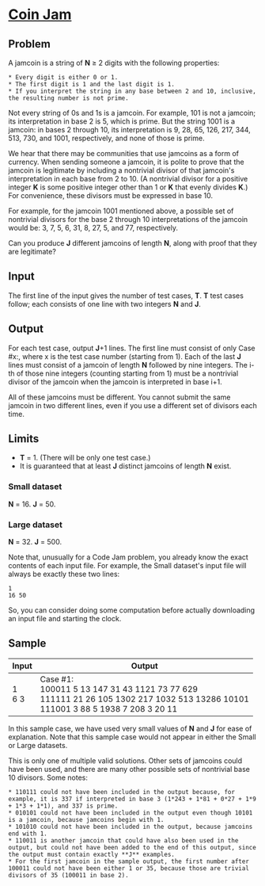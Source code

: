 # [Coin Jam](https://code.google.com/codejam/contest/6254486/dashboard#s=p2)

## Problem

A jamcoin is a string of **N** ≥ 2 digits with the following properties:

    * Every digit is either 0 or 1.
    * The first digit is 1 and the last digit is 1.
    * If you interpret the string in any base between 2 and 10, inclusive, the resulting number is not prime.

Not every string of 0s and 1s is a jamcoin. For example, 101 is not a jamcoin; its interpretation in base 2 is 5, which is prime. But the string 1001 is a jamcoin: in bases 2 through 10, its interpretation is 9, 28, 65, 126, 217, 344, 513, 730, and 1001, respectively, and none of those is prime.

We hear that there may be communities that use jamcoins as a form of currency. When sending someone a jamcoin, it is polite to prove that the jamcoin is legitimate by including a nontrivial divisor of that jamcoin's interpretation in each base from 2 to 10. (A nontrivial divisor for a positive integer **K** is some positive integer other than 1 or **K** that evenly divides **K**.) For convenience, these divisors must be expressed in base 10.

For example, for the jamcoin 1001 mentioned above, a possible set of nontrivial divisors for the base 2 through 10 interpretations of the jamcoin would be: 3, 7, 5, 6, 31, 8, 27, 5, and 77, respectively.

Can you produce **J** different jamcoins of length **N**, along with proof that they are legitimate?

## Input

The first line of the input gives the number of test cases, **T**. **T** test cases follow; each consists of one line with two integers **N** and **J**.

## Output

For each test case, output **J**+1 lines. The first line must consist of only Case #x:, where x is the test case number (starting from 1). Each of the last **J** lines must consist of a jamcoin of length **N** followed by nine integers. The i-th of those nine integers (counting starting from 1) must be a nontrivial divisor of the jamcoin when the jamcoin is interpreted in base i+1.

All of these jamcoins must be different. You cannot submit the same jamcoin in two different lines, even if you use a different set of divisors each time.

## Limits

* **T** = 1. (There will be only one test case.)
* It is guaranteed that at least **J** distinct jamcoins of length **N** exist.

### Small dataset

**N** = 16.
**J** = 50.

### Large dataset

**N** = 32.
**J** = 500.

Note that, unusually for a Code Jam problem, you already know the exact contents of each input file. For example, the Small dataset's input file will always be exactly these two lines:
```
1
16 50
```

So, you can consider doing some computation before actually downloading an input file and starting the clock.

## Sample

|Input | Output|
|------|-------|
|1 <br /> 6 3| Case #1: <br /> 100011 5 13 147 31 43 1121 73 77 629 <br /> 111111 21 26 105 1302 217 1032 513 13286 10101 <br /> 111001 3 88 5 1938 7 208 3 20 11|

In this sample case, we have used very small values of **N** and **J** for ease of explanation. Note that this sample case would not appear in either the Small or Large datasets.

This is only one of multiple valid solutions. Other sets of jamcoins could have been used, and there are many other possible sets of nontrivial base 10 divisors. Some notes:

    * 110111 could not have been included in the output because, for example, it is 337 if interpreted in base 3 (1*243 + 1*81 + 0*27 + 1*9 + 1*3 + 1*1), and 337 is prime.
    * 010101 could not have been included in the output even though 10101 is a jamcoin, because jamcoins begin with 1.
    * 101010 could not have been included in the output, because jamcoins end with 1.
    * 110011 is another jamcoin that could have also been used in the output, but could not have been added to the end of this output, since the output must contain exactly **J** examples.
    * For the first jamcoin in the sample output, the first number after 100011 could not have been either 1 or 35, because those are trivial divisors of 35 (100011 in base 2).

